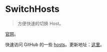 # SwitchHosts
> 方便快速的切换 Host。

[官网](https://github.com/oldj/SwitchHosts)。

快速访问 GitHub  的一些 [hosts](https://github.com/521xueweihan/GitHub520)。更新地址：[这里](https://raw.hellogithub.com/hosts)。